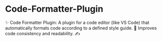 # Code-Formatter-Plugin
✨ Code Formatter Plugin: A plugin for a code editor (like VS Code) that automatically formats code according to a defined style guide. 🧹 Improves code consistency and readability. ✍️
